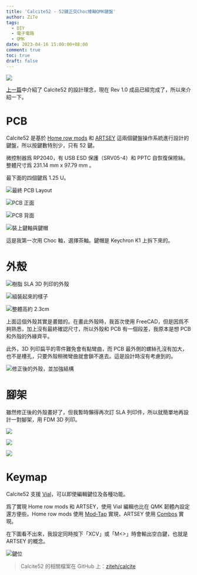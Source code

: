 ```yaml
---
title: 'Calcite52 - 52鍵正交Choc矮軸QMK鍵盤'
author: ZiTe
tags:
  - DIY
  - 電子電路
  - QMK
date: 2023-04-16 15:00:00+08:00
comment: true
toc: true
draft: false
---
```


![](https://blogger.googleusercontent.com/img/b/R29vZ2xl/AVvXsEjKrX4InG0CDi9J4rxBfj1XvoBp39i0X6CXaR_wyasREFn4BxrTexYuP0vROMtQIGfLt_6gkNh0lb6M7TYZLwriSnQ5JP9V52IgqrJiJpjT8gTMj5tax3iX0biZTjZiDzAjpzmLIdEStf45gbJtT6WZyjd6xAjK2sIlUPeIRzbR_tMsJRhPgC14oT80/s16000/PXL_20230323_025401968.jpg)

[上一篇](/posts/calcite52-keyboard-1/)中介紹了 Calcite52 的設計理念，現在 Rev 1.0 成品已經完成了，所以來介紹一下。

<!--more-->

# PCB

Calcite52 是基於 [Home row mods](https://precondition.github.io/home-row-mods) 和 [ARTSEY](https://artsey.io/) 這兩個鍵盤操作系統進行設計的鍵盤，所以按鍵數特別少，只有 52 鍵。

微控制器爲 RP2040，有 USB ESD 保護（SRV05-4）和 PPTC 自恢復保險絲。整體尺寸爲 231.14 mm x 97.79 mm 。

最下面的四個鍵爲 1.25 U。

![最終 PCB Layout](https://i.imgur.com/m04crWC.png)

![PCB 正面](https://blogger.googleusercontent.com/img/b/R29vZ2xl/AVvXsEjRnFEKRBJ7iNYcNnThtgxdujw8hKnr6jOnZLkGaHeWJBu8ChyzXImCRcPN3VqpI-OZzK09yqdHHWk6SIQQP1faMhg7S55MpW70Xr4NV4MYkg5cUx6rhbpv-kLuznfU7cozklshcH1HfW2hht1NzcZVqTx1ksY3ogoQQq9ib7ChhR5WH1FtdjPLjoa6/s16000/PXL_20230323_020054339.jpg)

![PCB 背面](https://blogger.googleusercontent.com/img/b/R29vZ2xl/AVvXsEj4cGd6Qtf8rXbQwBZeQcwbcZLTnXCBV-krr1yxjjMS4yICjKyjpGxp_eVWnotqVPJJBIlYC8BAHWnyi0zJTL--S1-4EUjiQaVKbXPFnhlMoLk67yvTXyp4ffNllEERttb5tVPF4WN8ChXrb-wBX1hVRj7MNsJ-33T7yqMlQcMe7fBCoAFwumHJkF25/s16000/PXL_20230323_020100545.jpg)

![裝上鍵軸與鍵帽](https://blogger.googleusercontent.com/img/b/R29vZ2xl/AVvXsEg64EOXAwVJxsgCpf3syuZ2W5GAHNQ68kyDRTmcnXuehMDmML2z7FeCdI1EZHo6L5XV4sBnbiZ0MgvQBcVy8M4S0PTh_r1JMMogS-lyDl4hRPelj7Syc_e-pvcWRCU36HHnw127Sj0s6t4FBnrn-cO7LSISemdttyJarilnRVFmWvQmKgLAjzQmSV58/s16000/PXL_20230323_023905851.jpg)

這是我第一次用 Choc 軸，選擇茶軸。鍵帽是 Keychron K1 上拆下來的。

# 外殼

![樹脂 SLA 3D 列印的外殼](https://blogger.googleusercontent.com/img/b/R29vZ2xl/AVvXsEgmfE0mPVh55yl-CaZKAJ-orO5lwxG2PWed4JhCUuRFSKT7cfikM8_eithVTcj8_s0xvmi4A-vDeDQmETqat_DvpdOQ8LHxr9PBkUj-o3Y0PwG_6UJOAQKPSqBGIMTKo1tZBVbWTa4QRovr8wCgdDGxC9UVRbZ3mYQ5X3_ISIOO2u2e4BglNodC4FPB/s16000/PXL_20230323_024932747.jpg)

![組裝起來的樣子](https://blogger.googleusercontent.com/img/b/R29vZ2xl/AVvXsEjKrX4InG0CDi9J4rxBfj1XvoBp39i0X6CXaR_wyasREFn4BxrTexYuP0vROMtQIGfLt_6gkNh0lb6M7TYZLwriSnQ5JP9V52IgqrJiJpjT8gTMj5tax3iX0biZTjZiDzAjpzmLIdEStf45gbJtT6WZyjd6xAjK2sIlUPeIRzbR_tMsJRhPgC14oT80/s16000/PXL_20230323_025401968.jpg)

![整體高約 2.3cm](https://blogger.googleusercontent.com/img/b/R29vZ2xl/AVvXsEhmr_DMNlwNzqUsNTaYp9UoUN2R_wAhKOJalTTSuQlJxnKGz78d97tJr2mUL8zhrxSIY-JzdG0aj6ypamoPKeGVDJITZxz8cQJ_Df8iSzOAAdQRjIhCtzApzlbLlPRnl8LH2axqrS7LQYJAGVgWmNlJQrKt7Kh9PODV12fggUrxylUDXfcXcLuZ9h-o/s16000/PXL_20230323_025445281.jpg)

上面這個外殼其實是畫錯的。在畫此外殼時，我首次使用 FreeCAD，但是因爲不夠熟悉，加上沒有最終確認尺寸，所以外殼和 PCB 有一個段差，我原本是想 PCB 和外殼的外緣齊平。

此外，3D 列印扁平的零件難免會有點彎曲，而 PCB 最外側的螺絲孔沒有加大，也不是槽孔，只要外殼稍微彎曲就會鎖不進去。這是設計時沒有考慮到的。

![修正後的外殼，並加強結構](https://blogger.googleusercontent.com/img/b/R29vZ2xl/AVvXsEjLvhCOc6cILoEQddSdR0jBt9UP7P58Om_LskFnOMWUPNFXZ2GS4g03FyhJy8WC-ewfyFdjhub9qAudjKzrU9uKFHv4_zPWKGAQfFo-DZeM-sg6RaTjFxjAkxMAYlasGZYdOT12umNdp2ngD1bq8V1W_gLcR8QXA8ym4m1hxZ4bJnBKwjhm6SPnd35T/s16000/Screenshot%202023-04-16%20142751.jpg)

# 腳架

雖然修正後的外殼畫好了，但我暫時懶得再次訂 SLA 列印件，所以就簡單地再設計一對腳架，用 FDM 3D 列印。

![](https://blogger.googleusercontent.com/img/b/R29vZ2xl/AVvXsEgy79q2UstUWryWLyk3ffX1WBqTew_vnVN13rVSsr5RLpfUTdkW7WYf61b6lRouUqZqK7Bp5_nQfBu6OGmFe__L7HP6HSuUtk7OGM0vrvYYXyHbz_9UY-Y71Ma41Y5A-hZfk1X4TNOGORNAomGEwASzSlIhM5Nd_pev0LAZAH__HbkhUSXIbmFMmFDC/s16000/PXL_20230411_103348679.jpg)

![](https://blogger.googleusercontent.com/img/b/R29vZ2xl/AVvXsEhfX1hBYsFMBB77TgpRU9hVMuR8ZW3-mdgVgktAS4FkzjyUphRKC0RQmBfnxtvIOdq5UxDEDuC_8aHWKg9Ecg75NMFYK_4aryd7_b42M1zRfHhwAWBi3DuuUvRT8r3u2lxO4wSUpb4faNbWNQGKn1Ze5N_glunpaF0jf6573tLMlzWE3HMBtl6pBpun/s16000/PXL_20230411_102646515.jpg)

![](https://blogger.googleusercontent.com/img/b/R29vZ2xl/AVvXsEj-0Yq_OSo44Hc6yIhH_ddPYKyU7v-_z1o_DljKDLdX3AhDMGTMhLmQf-YkATNBpcaUbP4Ayz1sj0cQLOBw43D3npkBvDzttBiTTTDCTIaUsPuZsZxGEa0ri2zG4qOTgMtwJhPpBFjD0eMVWeFe1sMTWtu4u0Qho_Xent1c-ydfd0UpfsT7NqCyres6/s16000/PXL_20230411_102639224.MP.jpg)

# Keymap

Calcite52 支援 [Vial](https://get.vial.today/)，可以即使編輯鍵位及各種功能。

爲了實現 Home row mods 和 ARTSEY，使用 Vial 編輯也比在 QMK 韌體內設定還方便些。Home row mods 使用 [Mod-Tap](https://docs.qmk.fm/#/mod_tap) 實現，ARTSEY 使用 [Combos](https://docs.qmk.fm/#/feature_combo) 實現。

在下圖看不出來，我設定同時按下「XCV」或「M<>」時會輸出空白鍵，也就是 ARTSEY 的概念。

![鍵位](https://blogger.googleusercontent.com/img/b/R29vZ2xl/AVvXsEiKm5YevuV_KIbJUCILuzB1_1jl_IttPrKgmzhFeJyo61ee6dWGH0-5PJqbqN1pe5Jby-jsUf7dkk-Fko_dKERc72ugLOs-Pmhnful-jaXOzQxAIMZtDjpup8Z_97G2PotA1SOclV0eTKU3Q8dqLjVONAoNF7zHXinC-ZMmUFIW0qMg9uCjOAVxH2ce/s16000/image.png)

> Calcite52 的相關檔案在 GitHub 上：[ziteh/calcite](https://github.com/ziteh/calcite)
